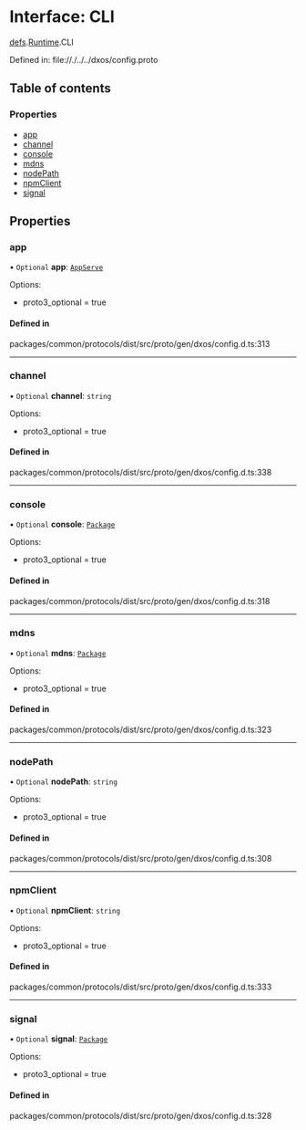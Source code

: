 # Interface: CLI

[defs](../modules/dxos_config.defs.md).[Runtime](../modules/dxos_config.defs.Runtime.md).CLI

Defined in:
  file://./../../dxos/config.proto

## Table of contents

### Properties

- [app](dxos_config.defs.Runtime.CLI-1.md#app)
- [channel](dxos_config.defs.Runtime.CLI-1.md#channel)
- [console](dxos_config.defs.Runtime.CLI-1.md#console)
- [mdns](dxos_config.defs.Runtime.CLI-1.md#mdns)
- [nodePath](dxos_config.defs.Runtime.CLI-1.md#nodepath)
- [npmClient](dxos_config.defs.Runtime.CLI-1.md#npmclient)
- [signal](dxos_config.defs.Runtime.CLI-1.md#signal)

## Properties

### app

• `Optional` **app**: [`AppServe`](dxos_config.defs.Runtime.CLI.AppServe-1.md)

Options:
  - proto3_optional = true

#### Defined in

packages/common/protocols/dist/src/proto/gen/dxos/config.d.ts:313

___

### channel

• `Optional` **channel**: `string`

Options:
  - proto3_optional = true

#### Defined in

packages/common/protocols/dist/src/proto/gen/dxos/config.d.ts:338

___

### console

• `Optional` **console**: [`Package`](dxos_config.defs.Runtime.CLI.Package.md)

Options:
  - proto3_optional = true

#### Defined in

packages/common/protocols/dist/src/proto/gen/dxos/config.d.ts:318

___

### mdns

• `Optional` **mdns**: [`Package`](dxos_config.defs.Runtime.CLI.Package.md)

Options:
  - proto3_optional = true

#### Defined in

packages/common/protocols/dist/src/proto/gen/dxos/config.d.ts:323

___

### nodePath

• `Optional` **nodePath**: `string`

Options:
  - proto3_optional = true

#### Defined in

packages/common/protocols/dist/src/proto/gen/dxos/config.d.ts:308

___

### npmClient

• `Optional` **npmClient**: `string`

Options:
  - proto3_optional = true

#### Defined in

packages/common/protocols/dist/src/proto/gen/dxos/config.d.ts:333

___

### signal

• `Optional` **signal**: [`Package`](dxos_config.defs.Runtime.CLI.Package.md)

Options:
  - proto3_optional = true

#### Defined in

packages/common/protocols/dist/src/proto/gen/dxos/config.d.ts:328
